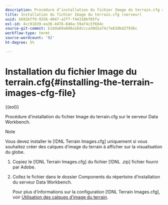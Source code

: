 ```yaml
---
description: Procédure d’installation du fichier Image du terrain.cfg sur le serveur Data Workbench.
title: Installation du fichier Image du terrain.cfg (serveur)
uuid: b692bff9-9356-4047-a2f7-f44310bf85fa
exl-id: 4cc91839-ea36-4476-846a-59af4c5f684c
source-git-commit: b1dda69a606a16dccca30d2a74c7e63dbd27936c
workflow-type: tm+mt
source-wordcount: '92'
ht-degree: 5%

---
```


# Installation du fichier Image du terrain.cfg{#installing-the-terrain-images-cfg-file}

{{eol}}

Procédure d’installation du fichier Image du terrain.cfg sur le serveur Data Workbench.

>[!NOTE]
>
>Vous devez installer le [!DNL Terrain Images.cfg] uniquement si vous souhaitez créer des calques d’image du terrain à afficher sur la visualisation du globe.

1. Copiez le [!DNL Terrain Images.cfg] du fichier [!DNL .zip] fichier fourni par Adobe.
1. Collez le fichier dans le dossier Components du répertoire d’installation du serveur Data Workbench.

   Pour plus d’informations sur la configuration [!DNL Terrain Images.cfg], voir [Utilisation des calques d’image du terrain](../../../home/c-geo-oview/c-wk-img-lyrs/c-trn-img-lyrs/c-trn-img-lyrs.md#concept-8a0a16013e824ac29f35a0349b5d8ccf).
